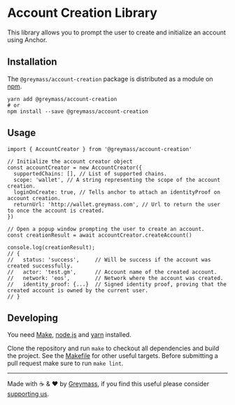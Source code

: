 Account Creation Library
=======

This library allows you to prompt the user to create and initialize an account using Anchor.

## Installation

The `@greymass/account-creation` package is distributed as a module on [npm](https://www.npmjs.com/package/@greymass/account-creation).

```
yarn add @greymass/account-creation
# or
npm install --save @greymass/account-creation
```

## Usage

```
import { AccountCreator } from '@greymass/account-creation'

// Initialize the account creator object
const accountCreator = new AccountCreator({
  supportedChains: [], // List of supported chains.
  scope: 'wallet', // A string representing the scope of the account creation.
  loginOnCreate: true, // Tells anchor to attach an identityProof on account creation.
  returnUrl: 'http://wallet.greymass.com', // Url to return the user to once the account is created.
})

// Open a popup window prompting the user to create an account.
const creationResult = await accountCreator.createAccount()

console.log(creationResult);
// {
//   status: 'success',     // Will be success if the account was created successfully.
//   actor: 'test.gm',      // Account name of the created account.
//   network: 'eos',        // Network where the account was created.
//   identity_proof: {...}  // Signed identity proof, proving that the created account is owned by the current user.
// }
```

## Developing

You need [Make](https://www.gnu.org/software/make/), [node.js](https://nodejs.org/en/) and [yarn](https://classic.yarnpkg.com/en/docs/install) installed.

Clone the repository and run `make` to checkout all dependencies and build the project. See the [Makefile](./Makefile) for other useful targets. Before submitting a pull request make sure to run `make lint`.

---

Made with ☕️ & ❤️ by [Greymass](https://greymass.com), if you find this useful please consider [supporting us](https://greymass.com/support-us).
